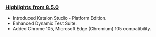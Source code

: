 ### [Highlights from 8.5.0](https://docs.katalon.com/docs/general-information/release-notes/katalon-studio/version-8.x)

* Introduced Katalon Studio - Platform Edition.
* Enhanced Dynamic Test Suite.
* Added Chrome 105, Microsoft Edge (Chromium) 105 compatibility.
